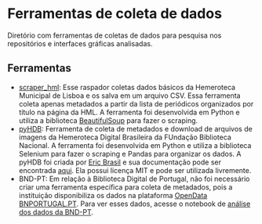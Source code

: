 # Ferramentas de coleta de dados

Diretório com ferramentas de coletas de dados para pesquisa nos repositórios e interfaces gráficas analisadas.

## Ferramentas

- [scraper_hml](./HML/scraper_hml.ipynb): Esse raspador coletas dados básicos da Hemeroteca Municipal de Lisboa e os salva em um arquivo CSV. Essa ferramenta coleta apenas metadados a partir da lista de periódicos organizados por título na página da HML. A ferramenta foi desenvolvida em Python e utiliza a biblioteca [BeautifulSoup](https://beautiful-soup-4.readthedocs.io/en/latest/) para fazer o scraping.
- [pyHDB](./pyHDB/README.md): Ferramenta de coleta de metadados e download de arquivos de imagens da Hemeroteca Digital Brasileira da FUndação Biblioteca Nacional. A ferramenta foi desenvolvida em Python e utiliza a biblioteca Selenium para fazer o scraping e Pandas para organizar os dados. A pyHDB foi criada por [Eric Brasil](ericbrasiln.github.io) e sua documentação pode ser encontrada [aqui](https://ericbrasiln.github.io/pyHDB/). Ela possui licença MIT e pode ser utilizada livremente.
- BND-PT: Em relação à Biblioteca Digital de Portugal, não foi necessário criar uma ferramenta específica para coleta de metadados, pois a instituição disponibiliza os dados na plataforma [OpenData BNPORTUGAL.PT](https://opendata.bnportugal.gov.pt/index.htm). Para ver esses dados, acesse o notebook de [análise dos dados da BND-PT](../../repositorios/BND-PT/escopo.ipynb).